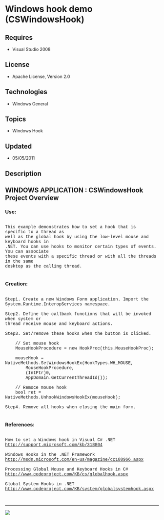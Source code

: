 # Windows hook demo (CSWindowsHook)
## Requires
- Visual Studio 2008
## License
- Apache License, Version 2.0
## Technologies
- Windows General
## Topics
- Windows Hook
## Updated
- 05/05/2011
## Description

<p style="font-family:Courier New"></p>
<h2>WINDOWS APPLICATION : CSWindowsHook Project Overview</h2>
<p style="font-family:Courier New"></p>
<h3>Use:</h3>
<p style="font-family:Courier New"><br>
This example demonstrates how to set a hook that is specific to a thread as <br>
well as the global hook by using the low-level mouse and keyboard hooks in <br>
.NET. You can use hooks to monitor certain types of events. You can associate <br>
these events with a specific thread or with all the threads in the same <br>
desktop as the calling thread.<br>
<br>
</p>
<h3>Creation:</h3>
<p style="font-family:Courier New"><br>
Step1. Create a new Windows Form application. Import the <br>
System.Runtime.InteropServices namespace.<br>
<br>
Step2. Define the callback functions that will be invoked when system or &nbsp;<br>
thread receive mouse and keyboard actions.<br>
<br>
Step3. Set/remove these hooks when the button is clicked.<br>
<br>
&nbsp;&nbsp;&nbsp;&nbsp;// Set mouse hook<br>
&nbsp;&nbsp;&nbsp;&nbsp;MouseHookProcedure = new HookProc(this.MouseHookProc);<br>
<br>
&nbsp;&nbsp;&nbsp;&nbsp;mouseHook = NativeMethods.SetWindowsHookEx(HookTypes.WH_MOUSE,<br>
&nbsp;&nbsp;&nbsp;&nbsp;&nbsp;&nbsp;&nbsp;&nbsp;MouseHookProcedure,<br>
&nbsp;&nbsp;&nbsp;&nbsp;&nbsp;&nbsp;&nbsp;&nbsp;(IntPtr)0,<br>
&nbsp;&nbsp;&nbsp;&nbsp;&nbsp;&nbsp;&nbsp;&nbsp;AppDomain.GetCurrentThreadId());<br>
&nbsp; &nbsp;<br>
&nbsp;&nbsp;&nbsp;&nbsp;// Remoce mouse hook &nbsp; &nbsp; &nbsp; &nbsp; &nbsp; <br>
&nbsp;&nbsp;&nbsp;&nbsp;bool ret = NativeMethods.UnhookWindowsHookEx(mouseHook);<br>
<br>
Step4. Remove all hooks when closing the main form.<br>
<br>
</p>
<h3>References:</h3>
<p style="font-family:Courier New"><br>
How to set a Windows hook in Visual C# .NET<br>
<a target="_blank" href="http://support.microsoft.com/kb/318804">http://support.microsoft.com/kb/318804</a><br>
<br>
Windows Hooks in the .NET Framework<br>
<a target="_blank" href="http://msdn.microsoft.com/en-us/magazine/cc188966.aspx">http://msdn.microsoft.com/en-us/magazine/cc188966.aspx</a><br>
<br>
Processing Global Mouse and Keyboard Hooks in C#<br>
<a target="_blank" href="http://www.codeproject.com/KB/cs/globalhook.aspx">http://www.codeproject.com/KB/cs/globalhook.aspx</a><br>
<br>
Global System Hooks in .NET<br>
<a target="_blank" href="http://www.codeproject.com/KB/system/globalsystemhook.aspx">http://www.codeproject.com/KB/system/globalsystemhook.aspx</a><br>
<br>
<br>
</p>
<hr>
<div><a href="http://go.microsoft.com/?linkid=9759640" style="margin-top:3px"><img src="-onecodelogo">
</a></div>
